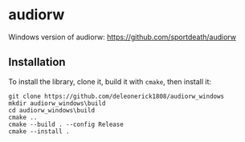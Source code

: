# audiorw
Windows version of audiorw: https://github.com/sportdeath/audiorw

## Installation

To install the library, clone it, build it with ```cmake```, then install it:

    git clone https://github.com/deleonerick1808/audiorw_windows
    mkdir audiorw_windows\build
    cd audiorw_windows\build
    cmake ..
    cmake --build . --config Release
    cmake --install .

